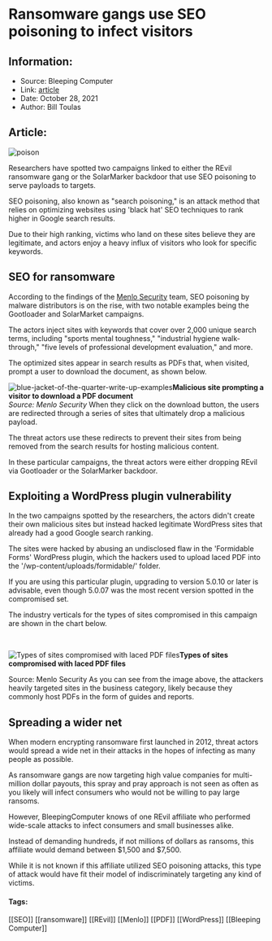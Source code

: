# Ransomware gangs use SEO poisoning to infect visitors
### 

## Information:
+ Source: Bleeping Computer
+ Link: [article](https://www.bleepingcomputer.com/news/security/ransomware-gangs-use-seo-poisoning-to-infect-visitors/)
+ Date: October 28, 2021
+ Author: Bill Toulas


## Article:
![poison](https://www.bleepstatic.com/content/hl-images/2021/10/28/poison.jpg?rand=1502450743)


Researchers have spotted two campaigns linked to either the REvil ransomware gang or the SolarMarker backdoor that use SEO poisoning to serve payloads to targets.


SEO poisoning, also known as "search poisoning," is an attack method that relies on optimizing websites using 'black hat' SEO techniques to rank higher in Google search results.


Due to their high ranking, victims who land on these sites believe they are legitimate, and actors enjoy a heavy influx of visitors who look for specific keywords.


SEO for ransomware
------------------


According to the findings of the [Menlo Security](https://www.menlosecurity.com/blog/holy-seo-poisoning/) team, SEO poisoning by malware distributors is on the rise, with two notable examples being the Gootloader and SolarMarket campaigns.


The actors inject sites with keywords that cover over 2,000 unique search terms, including "sports mental toughness," "industrial hygiene walk-through," "five levels of professional development evaluation," and more.


The optimized sites appear in search results as PDFs that, when visited, prompt a user to download the document, as shown below.



![blue-jacket-of-the-quarter-write-up-examples](https://www.bleepstatic.com/images/news/security/seo-site.jpg)​**Malicious site prompting a visitor to download a PDF document**  
*Source: Menlo Security*
When they click on the download button, the users are redirected through a series of sites that ultimately drop a malicious payload.


The threat actors use these redirects to prevent their sites from being removed from the search results for hosting malicious content.


In these particular campaigns, the threat actors were either dropping REvil via Gootloader or the SolarMarker backdoor.


Exploiting a WordPress plugin vulnerability
-------------------------------------------


In the two campaigns spotted by the researchers, the actors didn't create their own malicious sites but instead hacked legitimate WordPress sites that already had a good Google search ranking.


The sites were hacked by abusing an undisclosed flaw in the 'Formidable Forms' WordPress plugin, which the hackers used to upload laced PDF into the '/wp-content/uploads/formidable/' folder.


If you are using this particular plugin, upgrading to version 5.0.10 or later is advisable, even though 5.0.07 was the most recent version spotted in the compromised set.


The industry verticals for the types of sites compromised in this campaign are shown in the chart below.


 



![Types of sites compromised with laced PDF files](https://www.bleepstatic.com/images/news/u/1220909/Security/types%20of%20sites.jpg)**Types of sites compromised with laced PDF files**  

Source: Menlo Security
As you can see from the image above, the attackers heavily targeted sites in the business category, likely because they commonly host PDFs in the form of guides and reports.


Spreading a wider net
---------------------


When modern encrypting ransomware first launched in 2012, threat actors would spread a wide net in their attacks in the hopes of infecting as many people as possible.


As ransomware gangs are now targeting high value companies for multi-million dollar payouts, this spray and pray approach is not seen as often as you likely will infect consumers who would not be willing to pay large ransoms.


However, BleepingComputer knows of one REvil affiliate who performed wide-scale attacks to infect consumers and small businesses alike.


Instead of demanding hundreds, if not millions of dollars as ransoms, this affiliate would demand between $1,500 and $7,500.


While it is not known if this affiliate utilized SEO poisoning attacks, this type of attack would have fit their model of indiscriminately targeting any kind of victims.




#### Tags:
[[SEO]] [[ransomware]] [[REvil]] [[Menlo]] [[PDF]] [[WordPress]] [[Bleeping Computer]]

